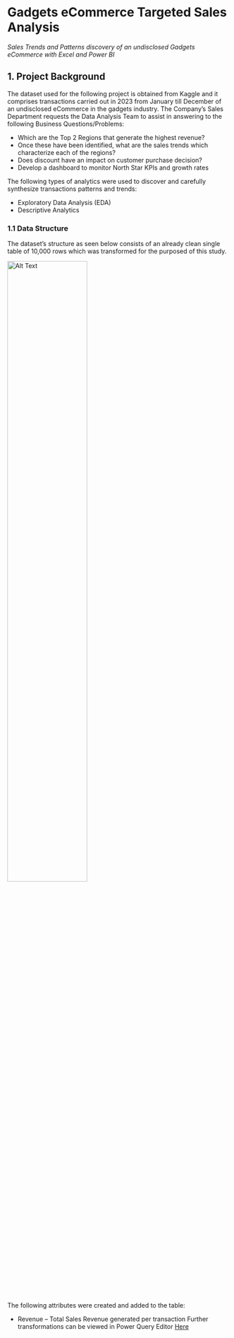 # Gadgets eCommerce Targeted Sales Analysis
*Sales Trends and Patterns discovery of an undisclosed Gadgets eCommerce with Excel and Power BI*

## 1. Project Background

The dataset used for the following project is obtained from Kaggle and it comprises transactions carried out in 2023 from January till December of an  undisclosed eCommerce in the gadgets industry.
The Company’s Sales Department requests the Data Analysis Team to assist in answering to the following Business Questions/Problems:
- Which are the Top 2 Regions that generate the highest revenue?
- Once these have been identified, what are the sales trends which characterize each of the regions?
- Does discount have an impact on customer purchase decision?
- Develop a dashboard to monitor North Star KPIs and growth rates

The following types of analytics were used to discover and  carefully synthesize transactions patterns and trends:
- Exploratory Data Analysis (EDA)
- Descriptive Analytics

### 1.1 Data Structure
The dataset’s structure as seen below consists of an already clean single table of 10,000 rows which was transformed for the purposed of this study.

<img src="https://github.com/user-attachments/assets/e3507f00-bd34-45f2-91f8-ffc046c132d32" alt="Alt Text" style="width:60%; height:auto;">

The following attributes were  created and added  to the table:
- Revenue – Total Sales Revenue generated per transaction
Further transformations can be viewed in Power Query Editor [Here](e_commerce_sales_work.xlsx)
